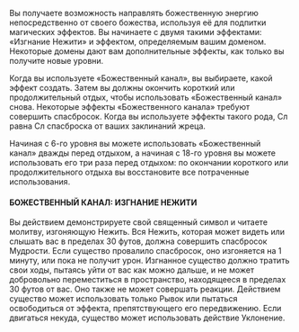 Вы получаете возможность направлять божественную энергию непосредственно от своего божества, используя её для подпитки магических эффектов. Вы начинаете с двумя такими эффектами: «Изгнание Нежити» и эффектом, определяемым вашим доменом. Некоторые домены дают вам дополнительные эффекты, как только вы получите новые уровни.

Когда вы используете «Божественный канал», вы выбираете, какой эффект создать. Затем вы должны окончить короткий или продолжительный отдых, чтобы использовать «Божественный канал» снова. Некоторые эффекты «Божественного канала» требуют совершить спасбросок. Когда вы используете эффекты такого рода, Сл равна Сл спасброска от ваших заклинаний жреца.

Начиная с 6-го уровня вы можете использовать «Божественный канал» дважды перед отдыхом, а начиная с 18-го уровня вы можете использовать его три раза перед отдыхом: по окончании короткого или продолжительного отдыха вы восстановите все потраченные использования.

#### БОЖЕСТВЕННЫЙ КАНАЛ: ИЗГНАНИЕ НЕЖИТИ

Вы действием демонстрируете свой священный символ и читаете молитву, изгоняющую Нежить. Вся Нежить, которая может видеть или слышать вас в пределах 30 футов, должна совершить спасбросок Мудрости. Если существо провалило спасбросок, оно изгоняется на 1 минуту, или пока не получит урон. Изгнанное существо должно тратить свои ходы, пытаясь уйти от вас как можно дальше, и не может добровольно переместиться в пространство, находящееся в пределах 30 футов от вас. Оно также не может совершать реакции. Действием существо может использовать только Рывок или пытаться освободиться от эффекта, препятствующего его передвижению. Если двигаться некуда, существо может использовать действие Уклонение.
